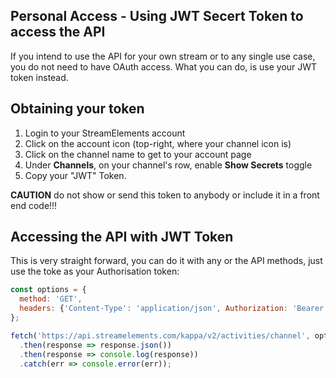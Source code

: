 ## Personal Access - Using JWT Secert Token to access the API
If you intend to use the API for your own stream or to any single use case, you do not need to have OAuth access. What you can do, is use your JWT token instead.

## Obtaining your token

1. Login to your StreamElements account
2. Click on the account icon (top-right, where your channel icon is)
3. Click on the channel name to get to your account page
4. Under **Channels**, on your channel's row, enable **Show Secrets** toggle
5. Copy your "JWT" Token.

**CAUTION** do not show or send this token to anybody or include it in a front end code!!!

## Accessing the API with JWT Token

This is very straight forward, you can do it with any or the API methods, just use the toke as your Authorisation token:

```javascript
const options = {
  method: 'GET',
  headers: {'Content-Type': 'application/json', Authorization: 'Bearer JWT_TOKEN'}
};

fetch('https://api.streamelements.com/kappa/v2/activities/channel', options)
  .then(response => response.json())
  .then(response => console.log(response))
  .catch(err => console.error(err));
```
